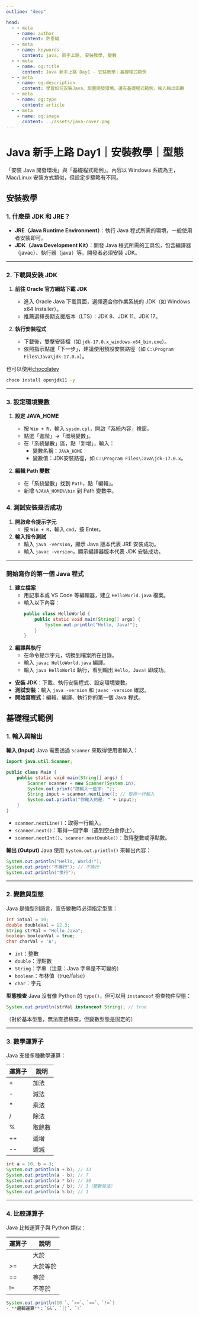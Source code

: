```yaml
---
outline: "deep"

head:
  - - meta
    - name: author
      content: 許恩綸
  - - meta
    - name: keywords
      content: java, 新手上路, 安裝教學, 變數
  - - meta
    - name: og:title
      content: Java 新手上路 Day1 - 安裝教學｜基礎程式範例
  - - meta
    - name: og:description
      content: 學習如何安裝Java、設置開發環境，還有基礎程式範例，輸入輸出函數
  - - meta
    - name: og:type
      content: article
  - - meta
    - name: og:image
      content: ../assets/java-cover.png
---
```


# Java 新手上路 Day1｜安裝教學｜型態

「安裝 Java 開發環境」與「基礎程式範例」。內容以 Windows 系統為主，Mac/Linux 安裝方式類似，但設定步驟略有不同。

## 安裝教學

### **1. 什麼是 JDK 和 JRE？**

- **JRE（Java Runtime Environment）**：執行 Java 程式所需的環境，一般使用者安裝即可。
- **JDK（Java Development Kit）**：開發 Java 程式所需的工具包，包含編譯器（javac）、執行器（java）等。開發者必須安裝 JDK。

---

### **2. 下載與安裝 JDK**

1. **前往 Oracle 官方網站下載 JDK**
   - 進入 Oracle Java 下載頁面，選擇適合你作業系統的 JDK（如 Windows x64 Installer）。
   - 推薦選擇長期支援版本（LTS）：JDK 8、JDK 11、JDK 17。

2. **執行安裝程式**
   - 下載後，雙擊安裝檔（如 `jdk-17.0.x_windows-x64_bin.exe`）。
   - 依照指示點選「下一步」，建議使用預設安裝路徑（如 `C:\Program Files\Java\jdk-17.0.x`）。

也可以使用[chocolatey](https://chocolatey.org/install)
```bash
choco install openjdk11 -y
```

---

### **3. 設定環境變數**

1. **設定 JAVA_HOME**
   - 按 `Win + R`，輸入 `sysdm.cpl`，開啟「系統內容」視窗。
   - 點選「進階」→「環境變數」。
   - 在「系統變數」區，點「新增」，輸入：
     - 變數名稱：`JAVA_HOME`
     - 變數值：JDK安裝路徑，如 `C:\Program Files\Java\jdk-17.0.x`。

2. **編輯 Path 變數**
   - 在「系統變數」找到 `Path`，點「編輯」。
   - 新增 `%JAVA_HOME%\bin` 到 Path 變數中。

### **4. 測試安裝是否成功**

1. **開啟命令提示字元**
   - 按 `Win + R`，輸入 `cmd`，按 Enter。
2. **輸入指令測試**
   - 輸入 `java -version`，顯示 Java 版本代表 JRE 安裝成功。
   - 輸入 `javac -version`，顯示編譯器版本代表 JDK 安裝成功。

---

### 開始寫你的第一個 Java 程式

1. **建立檔案**
   - 用記事本或 VS Code 等編輯器，建立 `HelloWorld.java` 檔案。
   - 輸入以下內容：
     ```java
     public class HelloWorld {
         public static void main(String[] args) {
             System.out.println("Hello, Java!");
         }
     }
     ```
2. **編譯與執行**
   - 在命令提示字元，切換到檔案所在目錄。
   - 輸入 `javac HelloWorld.java` 編譯。
   - 輸入 `java HelloWorld` 執行，看到輸出 `Hello, Java!` 即成功。

- **安裝 JDK**：下載、執行安裝程式、設定環境變數。
- **測試安裝**：輸入 `java -version` 和 `javac -version` 確認。
- **開始寫程式**：編輯、編譯、執行你的第一個 Java 程式。

## 基礎程式範例
### **1. 輸入與輸出**

**輸入 (Input)**
Java 需要透過 `Scanner` 來取得使用者輸入：

```java
import java.util.Scanner;

public class Main {
    public static void main(String[] args) {
        Scanner scanner = new Scanner(System.in);
        System.out.print("請輸入一些字: ");
        String input = scanner.nextLine(); // 取得一行輸入
        System.out.println("你輸入的是: " + input);
    }
}
```
- `scanner.nextLine()`：取得一行輸入。
- `scanner.next()`：取得一個字串（遇到空白會停止）。
- `scanner.nextInt()`、`scanner.nextDouble()`：取得整數或浮點數。

**輸出 (Output)**
Java 使用 `System.out.println()` 來輸出內容：

```java
System.out.println("Hello, World!");
System.out.print("不換行"); // 不換行
System.out.println("換行");
```

---

### **2. 變數與型態**

Java 是強型別語言，宣告變數時必須指定型態：

```java
int intVal = 10;
double doubleVal = 12.3;
String strVal = "Hello Java";
boolean booleanVal = true;
char charVal = 'A';
```
- `int`：整數
- `double`：浮點數
- `String`：字串（注意：Java 字串是不可變的）
- `boolean`：布林值（true/false）
- `char`：字元

**型態檢查**
Java 沒有像 Python 的 `type()`，但可以用 `instanceof` 檢查物件型態：

```java
System.out.println(strVal instanceof String); // true
```
（對於基本型態，無法直接檢查，但變數型態是固定的）

---

### **3. 數學運算子**

Java 支援多種數學運算：

| 運算子 | 說明         |
|--------|------------|
| +      | 加法        |
| -      | 減法        |
| *      | 乘法        |
| /      | 除法        |
| %      | 取餘數      |
| ++     | 遞增        |
| --     | 遞減        |

```java
int a = 10, b = 3;
System.out.println(a + b); // 13
System.out.println(a - b); // 7
System.out.println(a * b); // 30
System.out.println(a / b); // 3（整數除法）
System.out.println(a % b); // 1
```

---

### **4. 比較運算子**

Java 比較運算子與 Python 類似：

| 運算子 | 說明           |
|--------|--------------|
|       | 大於          |
| >=     | 大於等於       |
| ==     | 等於          |
| !=     | 不等於        |

```java
System.out.println(10 `、`>=`、`==`、`!=`)
- **邏輯運算**：`&&`、`||`、`!`
```
